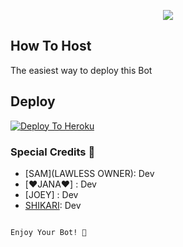 <p align="center">
  <img src="https://telegra.ph/file/5659bd87170bdcbe5ee44.jpg">
</p>


## How To Host
The easiest way to deploy this Bot
## Deploy
[![Deploy To Heroku](https://www.herokucdn.com/deploy/button.svg)](https://heroku.com/deploy?template=https://github.com/ShikariBaaZ/ShikariRobot)


### Special Credits 💖
- [SAM](LAWLESS OWNER): Dev
- [❤️JANA❤️] : Dev
- [JOEY] : Dev
- [SHIKARI](https://github.com/ShikariBaaZ): Dev

```

Enjoy Your Bot! 💝
